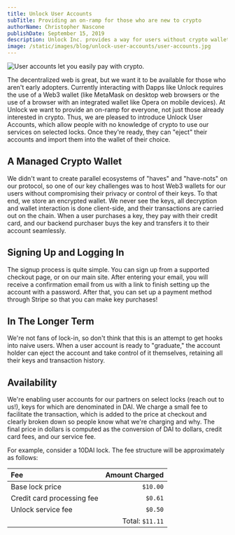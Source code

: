 ```yaml
---
title: Unlock User Accounts
subTitle: Providing an on-ramp for those who are new to crypto
authorName: Christopher Nascone
publishDate: September 15, 2019
description: Unlock Inc. provides a way for users without crypto wallets to buy keys to locks on the Unlock protocol.
image: /static/images/blog/unlock-user-accounts/user-accounts.jpg
---
```


![User accounts let you easily pay with crypto.](/static/images/blog/unlock-user-accounts/user-accounts.jpg)

The decentralized web is great, but we want it to be available for those who aren't early
adopters. Currently interacting with Dapps like Unlock requires the use of a Web3 wallet
(like MetaMask on desktop web browsers or the use of a browser with an integrated wallet
like Opera on mobile devices). At Unlock we want to provide an on-ramp for everyone, not
just those already interested in crypto. Thus, we are pleased to introduce Unlock User
Accounts, which allow people with no knowledge of crypto to use our services on selected
locks. Once they're ready, they can "eject" their accounts and import them into the wallet
of their choice.

## A Managed Crypto Wallet

We didn't want to create parallel ecosystems of "haves" and "have-nots" on our protocol,
so one of our key challenges was to host Web3 wallets for our users without compromising
their privacy or control of their keys. To that end, we store an encrypted wallet. We
never see the keys, all decryption and wallet interaction is done client-side, and their
transactions are carried out on the chain. When a user purchases a key, they pay with
their credit card, and our backend purchaser buys the key and transfers it to their
account seamlessly.

## Signing Up and Logging In

The signup process is quite simple. You can sign up from a supported checkout page, or on
our main site. After entering your email, you will receive a confirmation email from us
with a link to finish setting up the account with a password. After that, you can set up a
payment method through Stripe so that you can make key purchases!

## In The Longer Term

We're not fans of lock-in, so don't think that this is an attempt to get hooks into naive
users. When a user account is ready to "graduate," the account holder can eject the
account and take control of it themselves, retaining all their keys and transaction
history.

## Availability

We're enabling user accounts for our partners on select locks (reach out to
us!), keys for which are denominated in DAI. We charge a small fee to facilitate
the transaction, which is added to the price at checkout and clearly broken down
so people know what we're charging and why. The final price in dollars is
computed as the conversion of DAI to dollars, credit card fees, and our service
fee.

For example, consider a 10DAI lock. The fee structure will be approximately as follows:

| Fee | Amount Charged |
| :-- | -------------: |
| Base lock price | `$10.00` |
| Credit card processing fee | `$0.61` |
| Unlock service fee | `$0.50` |
| | Total: `$11.11` |
